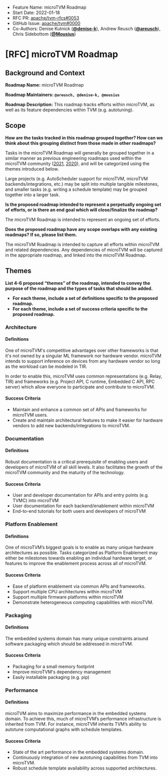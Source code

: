 - Feature Name: microTVM Roadmap
- Start Date: 2022-01-18
- RFC PR: [apache/tvm-rfcs#0053](https://github.com/apache/tvm-rfcs/pull/0053)
- GitHub Issue: [apache/tvm#0000](https://github.com/apache/tvm/issues/0000)
- Co-Authors: Denise Kutnick ([**@denise-k**](https://github.com/denise-k)), Andrew Reusch 
  ([**@areusch**](https://github.com/areusch)), Chris Sidebottom ([**@Mousius**](https://github.com/Mousius))

# [RFC] microTVM Roadmap

## Background and Context

**Roadmap Name:** microTVM Roadmap

**Roadmap Maintainers: `@areusch, @denise-k, @mousius`**

**Roadmap Description:** This roadmap tracks efforts within microTVM, as well as its feature dependencies within TVM (e.g. autotuning).

## Scope

**How are the tasks tracked in this roadmap grouped together? How can we think about this grouping distinct from those made in other roadmaps?**

Tasks in the microTVM Roadmap will generally be grouped together in a similar manner as previous engineering roadmaps used within the microTVM community ([2021](https://discuss.tvm.apache.org/t/tvm-microtvm-m2-roadmap/8821), [2020](https://discuss.tvm.apache.org/t/rfc-tvm-standalone-tvm-roadmap/6987)), and will be categorized using the themes introduced below. 

Large projects (e.g. AutoScheduler support for microTVM, microTVM backends/integrations, etc.) may be split into multiple tangible milestones, and smaller tasks (e.g. writing a schedule template) may be grouped together into a larger task.

**Is the proposed roadmap intended to represent a perpetually ongoing set of efforts, or is there an end goal which will close/finalize the roadmap?**

The microTVM Roadmap is intended to represent an ongoing set of efforts.

**Does the proposed roadmap have any scope overlaps with any existing roadmaps? If so, please list them.**

The microTVM Roadmap is intended to capture all efforts within microTVM and related dependencies. Any dependencies of microTVM will be captured in the appropriate roadmap, and linked into the microTVM Roadmap.

## Themes

**List 4-6 proposed “themes” of the roadmap, intended to convey the purpose of the roadmap and the types of tasks that should be added.**

- **For each theme, include a set of definitions specific to the proposed roadmap.**
- **For each theme, include a set of success criteria specific to the proposed roadmap.**

### Architecture

#### Definitions

One of microTVM's competitive advantages over other frameworks is that it's not owned by a singular ML framework nor hardware vendor. microTVM intends to support inference on devices from any hardware vendor so long as the workload can be modeled in TIR.

In order to enable this, microTVM uses common representations (e.g. Relay, TIR) and frameworks (e.g. Project API, C runtime, Embedded C API, RPC server) which allow everyone to participate and contribute to microTVM.

#### Success Criteria

- Maintain and enhance a common set of APIs and frameworks for microTVM users.
- Create and maintain architectural features to make it easier for hardware vendors to add new backends/integrations to microTVM.

### Documentation

#### Definitions

Robust documentation is a critical prerequisite of enabling users and developers of microTVM of all skill levels. It also facilitates the growth of the microTVM community and the maturity of the technology.

#### Success Criteria

- User and developer documentation for APIs and entry points (e.g. TVMC) into microTVM
- User documentation for each backend/enablement within microTVM
- End-to-end tutorials for both users and developers of microTVM

### Platform Enablement

#### Definitions

One of microTVM’s biggest goals is to enable as many unique hardware architectures as possible. Tasks categorized as Platform Enablement may either be milestones towards enabling an individual hardware target, or features to improve the enablement process across all of microTVM.

#### Success Criteria

- Ease of platform enablement via common APIs and frameworks.
- Support multiple CPU architectures within microTVM
- Support multiple firmware platforms within microTVM
- Demonstrate heterogeneous computing capabilities with microTVM.

### Packaging

#### Definitions

The embedded systems domain has many unique constraints around software packaging which should be addressed in microTVM.

#### Success Criteria

- Packaging for a small memory footprint
- Improve microTVM's dependency management 
- Easily installable packaging (e.g. pip)

### Performance

#### Definitions

microTVM aims to maximize performance in the embedded systems domain. To achieve this, much of microTVM’s performance infrastructure is inherited from TVM. For instance, microTVM inherits TVM’s ability to autotune computational graphs with schedule templates.

#### Success Criteria

- State of the art performance in the embedded systems domain.
- Continuously integration of new autotuning capabilities from TVM into microTVM.
- Robust schedule template availability across supported architectures.
